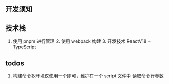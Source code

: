 
## 开发须知


## 技术栈
  1. 使用 pnpm 进行管理
	2. 使用 webpack 构建
	3. 开发技术 ReactV18 + TypeScript

## todos
1. 构建命令多环境仅使用一个即可，维护在一个 script 文件中 读取命令行参数
